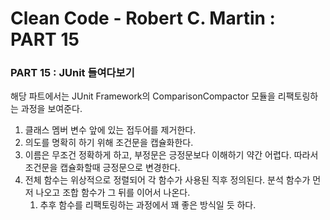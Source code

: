 # Clean Code - Robert C. Martin : PART 15

### PART 15 : JUnit 들여다보기

해당 파트에서는 JUnit Framework의 ComparisonCompactor 모듈을 리팩토링하는 과정을 보여준다.

1. 클래스 멤버 변수 앞에 있는 접두어를 제거한다.
2. 의도를 명확히 하기 위해 조건문을 캡슐화한다. 
3. 이름은 무조건 정확하게 하고, 부정문은 긍정문보다 이해하기 약간 어렵다. 따라서 조건문을 캡슐화할때 긍정문으로 변경한다.
4. 전체 함수는 위상적으로 정렬되어 각 함수가 사용된 직후 정의된다. 분석 함수가 먼저 나오고 조합 함수가 그 뒤를 이어서 나온다.
    1. 추후 함수를 리팩토링하는 과정에서 꽤 좋은 방식일 듯 하다.